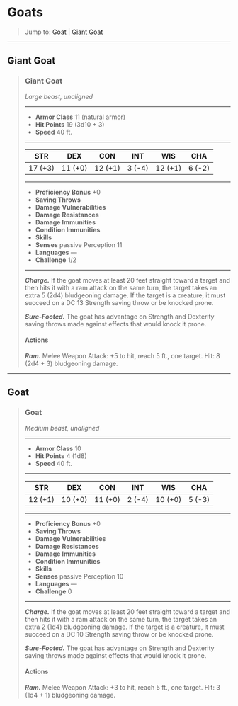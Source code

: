 # Goats


> Jump to: [Goat](#goat) | [Giant Goat](#giant-goat)

---

## Giant Goat

>### Giant Goat
>*Large beast, unaligned*
>___
>- **Armor Class** 11 (natural armor)
>- **Hit Points** 19 (3d10 + 3)
>- **Speed** 40 ft.
>___
>|**STR**|**DEX**|**CON**|**INT**|**WIS**|**CHA**|
>|:---:|:---:|:---:|:---:|:---:|:---:|
>|17 (+3)|11 (+0)|12 (+1)|3 (-4)|12 (+1)|6 (-2)|
>
>___
>- **Proficiency Bonus** +0
>- **Saving Throws** 
>- **Damage Vulnerabilities** 
>- **Damage Resistances** 
>- **Damage Immunities** 
>- **Condition Immunities** 
>- **Skills** 
>- **Senses** passive Perception 11
>- **Languages** —
>- **Challenge** 1/2
>___
>***Charge.*** If the goat moves at least 20 feet straight toward a target and then hits it with a ram attack on the same turn, the target takes an extra 5 (2d4) bludgeoning damage. If the target is a creature, it must succeed on a DC 13 Strength saving throw or be knocked prone.
>
>***Sure-Footed.*** The goat has advantage on Strength and Dexterity saving throws made against effects that would knock it prone.
>
>#### Actions
>***Ram.*** Melee Weapon Attack: +5 to hit, reach 5 ft., one target. Hit: 8 (2d4 + 3) bludgeoning damage.
>

---

## Goat

>### Goat
>*Medium beast, unaligned*
>___
>- **Armor Class** 10
>- **Hit Points** 4 (1d8)
>- **Speed** 40 ft.
>___
>|**STR**|**DEX**|**CON**|**INT**|**WIS**|**CHA**|
>|:---:|:---:|:---:|:---:|:---:|:---:|
>|12 (+1)|10 (+0)|11 (+0)|2 (-4)|10 (+0)|5 (-3)|
>
>___
>- **Proficiency Bonus** +0
>- **Saving Throws** 
>- **Damage Vulnerabilities** 
>- **Damage Resistances** 
>- **Damage Immunities** 
>- **Condition Immunities** 
>- **Skills** 
>- **Senses** passive Perception 10
>- **Languages** —
>- **Challenge** 0
>___
>***Charge.*** If the goat moves at least 20 feet straight toward a target and then hits it with a ram attack on the same turn, the target takes an extra 2 (1d4) bludgeoning damage. If the target is a creature, it must succeed on a DC 10 Strength saving throw or be knocked prone.
>
>***Sure-Footed.*** The goat has advantage on Strength and Dexterity saving throws made against effects that would knock it prone.
>
>#### Actions
>***Ram.*** Melee Weapon Attack: +3 to hit, reach 5 ft., one target. Hit: 3 (1d4 + 1) bludgeoning damage.
>
